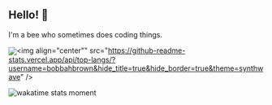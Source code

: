 ## Hello! 🐝

I'm a bee who sometimes does coding things.

<a><img align="center" src="https://github-readme-stats.vercel.app/api?username=bobbahbrown&hide_title=true&hide_border=true&show_icons=true&include_all_commits=true&count_private=true&line_height=27&theme=synthwave" /><img align="center"" src="https://github-readme-stats.vercel.app/api/top-langs/?username=bobbahbrown&hide_title=true&hide_border=true&theme=synthwave" /></a>

![wakatime stats moment](https://github-readme-stats.vercel.app/api/wakatime?username=bobbahbrown&show_icons=true&theme=synthwave)